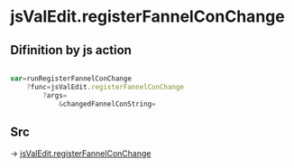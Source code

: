 # jsValEdit.registerFannelConChange

## Difinition by js action

```js.js

var=runRegisterFannelConChange
	?func=jsValEdit.registerFannelConChange
		?args=
			&changedFannelConString=
```

## Src

-> [jsValEdit.registerFannelConChange](https://github.com/puutaro/CommandClick/blob/master/app/src/main/java/com/puutaro/commandclick/fragment_lib/terminal_fragment/js_interface/edit/JsValEdit.kt#L48)


